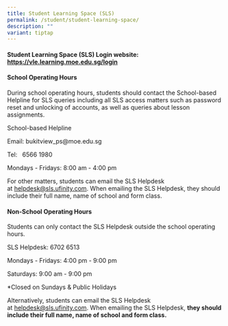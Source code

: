 ```yaml
---
title: Student Learning Space (SLS)
permalink: /student/student-learning-space/
description: ""
variant: tiptap
---
```

<h4><strong>Student Learning Space (SLS) Login website:</strong><br><a href="https://vle.learning.moe.edu.sg/login" rel="noopener noreferrer nofollow" target="_blank">https://vle.learning.moe.edu.sg/login</a></h4>
<p></p>
<h4><strong>School Operating Hours</strong></h4>
<p>During school operating hours, students should contact the&nbsp;School-based
Helpline&nbsp;for SLS queries including all SLS access matters such as
password reset and unlocking of accounts, as well as queries about lesson
assignments.</p>
<p>School-based Helpline</p>
<p>Email:&nbsp;bukitview_ps@moe.edu.sg</p>
<p>Tel:&nbsp; &nbsp;6566 1980</p>
<p>Mondays - Fridays: 8:00 am - 4:00 pm</p>
<p>For other matters, students can email the SLS Helpdesk at&nbsp;<a href="mailto:helpdesk@sls.ufinity.com" rel="noopener noreferrer nofollow" target="_blank">helpdesk@sls.ufinity.com</a>.&nbsp;When
emailing the SLS Helpdesk,&nbsp;they should include their full name, name
of school and form class.</p>
<h4><strong>Non-School Operating Hours</strong></h4>
<p>Students&nbsp;can&nbsp;only&nbsp;contact the&nbsp;SLS Helpdesk&nbsp;outside
the school operating hours.</p>
<p>SLS Helpdesk: 6702 6513</p>
<p>Mondays - Fridays: 4:00 pm - 9:00 pm</p>
<p>Saturdays: 9:00 am -&nbsp;9:00 pm</p>
<p>*Closed on Sundays &amp; Public Holidays</p>
<p>Alternatively, students can email the SLS Helpdesk at&nbsp;<a href="mailto:helpdesk@sls.ufinity.com" rel="noopener noreferrer nofollow" target="_blank">helpdesk@sls.ufinity.com</a>.
When emailing the SLS Helpdesk,&nbsp;<strong>they should include their full name, name of school and form class.</strong>
</p>